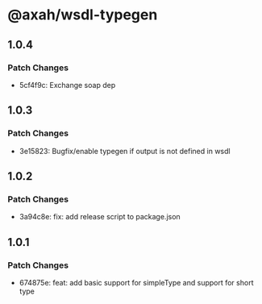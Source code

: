 # @axah/wsdl-typegen

## 1.0.4

### Patch Changes

- 5cf4f9c: Exchange soap dep

## 1.0.3

### Patch Changes

- 3e15823: Bugfix/enable typegen if output is not defined in wsdl

## 1.0.2

### Patch Changes

- 3a94c8e: fix: add release script to package.json

## 1.0.1

### Patch Changes

- 674875e: feat: add basic support for simpleType and support for short type
